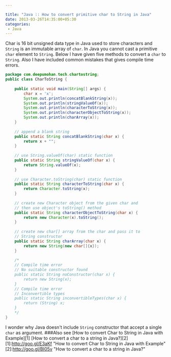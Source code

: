 ```yaml
---

title: "Java :: How to convert primitive char to String in Java"
date: 2013-03-26T14:35:00+05:30
categories:
 - Java
---
```

Char is 16 bit unsigned data type in Java used to store characters and <code>String</code> is an immutable array of <code>char</code>. In Java you cannot cast a primitive <code>char</code> element to <code>String</code>.
Below I have given five methods to convert a <code>char</code> to <code>String</code>. Also I have included common mistakes that gives compile time errors.
``` java
package com.deepumohan.tech.chartostring;
public class CharToString {
    
    public static void main(String[] args) {
        char x = 'x';
        System.out.println(concatBlankString(x));
        System.out.println(stringValueOf(x));
        System.out.println(characterToString(x));
        System.out.println(characterObjectToString(x));
        System.out.println(charArray(x));
    }
    
    // append a blank string
    public static String concatBlankString(char x) {
        return x + "";
    }
    
    // use String.valueOf(char) static function
    public static String stringValueOf(char x) {
        return String.valueOf(x);
    }
    
    // use Character.toString(char) static function
    public static String characterToString(char x) {
        return Character.toString(x);
    }
    
    // create new Character object from the given char and
    // then use object's toString() method
    public static String characterObjectToString(char x) {
        return new Character(x).toString();
    }
    
    // create new char[] array from the char and pass it to
    // String constructor
    public static String charArray(char x) {
        return new String(new char[]{x});
    }
    
    /*
    // Compile time error
    // No suitable constructor found
    public static String noConstructor(char x) {
        return new String(x);
    }
    // Compile time error
    // Inconvertible types
    public static String inconvertibleTypes(char x) {
        return (String) x;
    }
    */
}
```
I wonder why Java doesn't include <code>String</code> constructor that accept a single <code>char</code> as argument.
###Also see
[How to convert Char to String in Java with Example][1]
[How to convert a char to a string in Java?][2]
[1]:http://goo.gl/E3aKf "How to convert Char to String in Java with Example"
[2]:http://goo.gl/BI05v "How to convert a char to a string in Java?"
